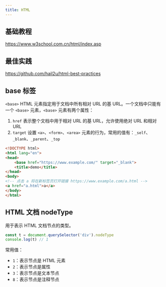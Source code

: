 ```yaml
---
title: HTML
---
```


## 基础教程

https://www.w3school.com.cn/html/index.asp

## 最佳实践

https://github.com/hail2u/html-best-practices

## base 标签

`<base>` HTML 元素指定用于文档中所有相对 URL 的基 URL。一个文档中只能有一个 `<base>` 元素，`<base>` 元素有两个属性：

1. `href` 表示整个文档中用于相对 URL 的基 URL，允许使用绝对 URL 和相对 URL
2. `target` 设置 `<a>`、`<form>`、`<area>` 元素的行为，常用的值有：`_self`、`_blank`、`_parent`、`_top`

```HTML
<!DOCTYPE html>
<html lang="en">
<head>
    <base href="https://www.example.com/" target="_blank">
    <title>demo</title>
</head>
<body>
<!-- 点击 a 将在新标签页打开链接 https://www.example.com/a.html -->
<a href="a.html">a</a>
</body>
</html>
```

## HTML 文档 nodeType

用于表示 HTML 文档节点的类型。

```javascript
const t = document.querySelector('div').nodeType
console.log(t) // 1
```

常用值：

- `1`：表示节点是 HTML 元素
- `2`：表示节点是属性
- `3`：表示节点是文本节点
- `8`：表示节点是注释节点
